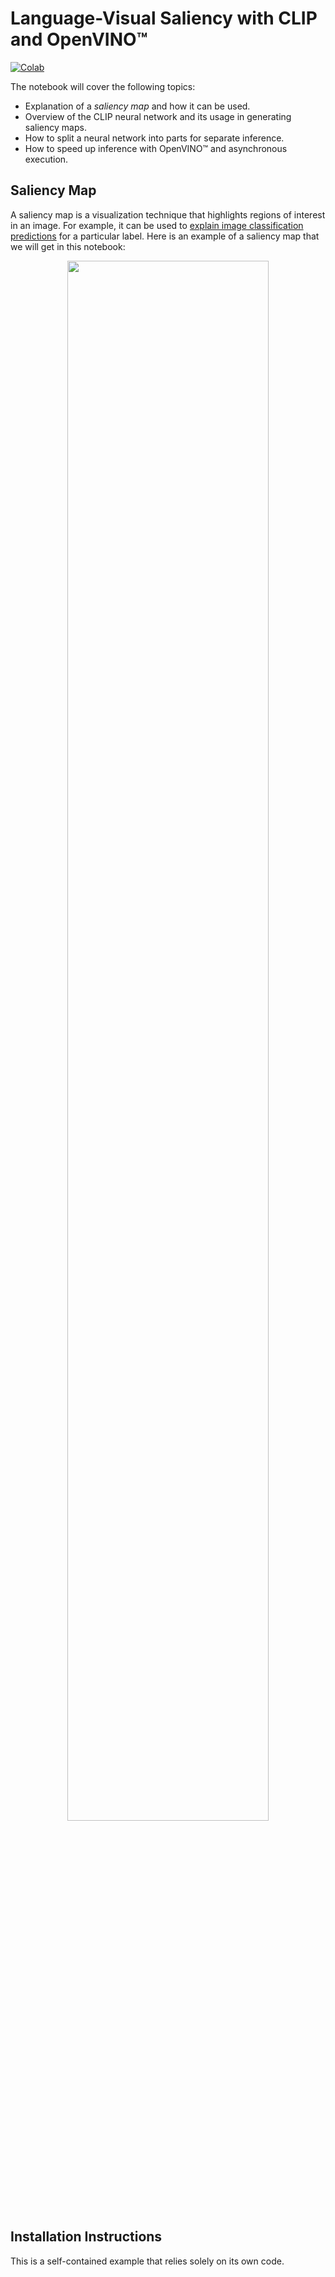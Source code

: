 # Language-Visual Saliency with CLIP and OpenVINO™
[![Colab](https://colab.research.google.com/assets/colab-badge.svg)](https://colab.research.google.com/github/igor-davidyuk/openvino_notebooks/blob/colab-support-stage-1/notebooks/232-clip-language-saliency-map/232-clip-language-saliency-map.ipynb)

The notebook will cover the following topics:

* Explanation of a _saliency map_ and how it can be used.
* Overview of the CLIP neural network and its usage in generating saliency maps.
* How to split a neural network into parts for separate inference.
* How to speed up inference with OpenVINO™ and asynchronous execution.

## Saliency Map

A saliency map is a visualization technique that highlights regions of interest in an image. For example, it can be used to [explain image classification predictions](https://arxiv.org/abs/2110.08288) for a particular label. Here is an example of a saliency map that we will get in this notebook:

<p align="center">
    <img width="80%" src="https://user-images.githubusercontent.com/29454499/218967961-9858efd5-fff2-4eb0-bde9-60852f4b31cb.JPG"/>
</p>

## Installation Instructions

This is a self-contained example that relies solely on its own code.
